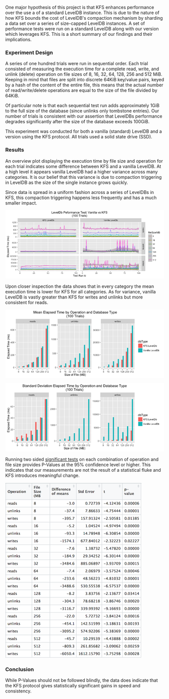 One major hypothesis of this project is that KFS enhances performance over 
the use a of a standard LevelDB instance. This is due to the nature of how 
KFS bounds the cost of LevelDB's compaction mechanism by sharding a data set 
over a series of size-capped LevelDB instances. A set of performance tests 
were run on a standard LevelDB along with our version which leverages KFS. 
This is a short summary of our findings and their implications. 

### Experiment Design 

A series of one hundred trials were run in sequential order. 
Each trial consisted of measuring the execution time for a complete read, 
write, and unlink (delete) operation on file sizes of 8, 16, 32, 64, 128, 256 
and 512 MiB. Keeping in mind that files are split into discrete 64KiB key/value 
pairs, keyed by a hash of the content of the entire file, this means that the 
actual number of read/write/delete operations are equal to the size of the file
divided by 64KiB.

Of particular note is that each sequential test run adds approximately 1GiB to 
the full size of the database (since unlinks only tombstone entries). Our 
number of trials is consistent with our assertion that LevelDBs performance 
degrades significantly after the size of the database exceeds 100GiB.

This experiment was conducted for both a vanilla (standard) LevelDB and a 
version using the KFS protocol. All trials used a solid state drive (SSD). 

### Results 

An overview plot displaying the execution time by file size and operation for 
each trial indicates some difference between KFS and a vanilla LevelDB. At a 
high level it appears vanilla LevelDB had a higher variance across many 
categories. It is our belief that this variance is due to compaction triggering 
in LevelDB as the size of the single instance grows quickly.

Since data is spread in a uniform fashion across a series of LevelDBs in KFS, 
this compaction triggering happens less frequently and has a much smaller 
impact.

![Summary Chart](img/performance-test-overview-kfs-vs-vanilla.png)

Upon closer inspection the data shows that in every category the mean execution
time is lower for KFS for all categories. As for variance, vanilla LevelDB is
vastly greater than KFS for writes and unlinks but more consistent for reads.

![Mean Comparison](img/mean-elapsed-time-by-operation-and-db.png)

![Standard Deviation Comp](img/sd-elapsed-time-by-operation-and-db.png)

Running two sided 
[significant tests](http://www.stat.yale.edu/Courses/1997-98/101/sigtest.htm) 
on each combination of operation and file size provides P-Values at the 95% 
confidence level or higher. This indicates that our measurements are not the 
result of a statistical fluke and KFS introduces meaningful change. 

![Two Sided Test](img/kfs-vs-vanilla-two-sided-test.png)

### Conclusion 

While P-Values should not be followed blindly, the data does indicate that 
the KFS protocol gives statistically significant gains in speed and consistency.
